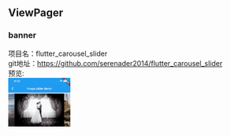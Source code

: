 
##  ViewPager<br>


### banner <br>

项目名：flutter_carousel_slider<br>
git地址：https://github.com/serenader2014/flutter_carousel_slider<br>
预览:<br>
<img src="https://github.com/serenader2014/flutter_carousel_slider/raw/master/screenshot/image.gif" width="25%"/>
